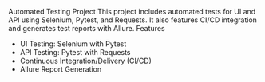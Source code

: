 Automated Testing Project
This project includes automated tests for UI and API using Selenium, Pytest, and Requests. It also features CI/CD integration and generates test reports with Allure.
Features
* UI Testing: Selenium with Pytest
* API Testing: Pytest with Requests
* Continuous Integration/Delivery (CI/CD)
* Allure Report Generation

